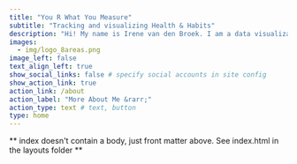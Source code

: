 ```yaml
---
title: "You R What You Measure"
subtitle: "Tracking and visualizing Health & Habits"
description: "Hi! My name is Irene van den Broek. I am a data visualization and quantified self enthusiast. You R Are What You Measure is my passion project where I'll share the what, why and how of tracking, analyzing and visualizing Health & Habits using apps, wearable devices and...R."
images:
  - img/logo_8areas.png
image_left: false
text_align_left: true
show_social_links: false # specify social accounts in site config
show_action_link: true
action_link: /about
action_label: "More About Me &rarr;"
action_type: text # text, button
type: home
---
```


** index doesn't contain a body, just front matter above.
See index.html in the layouts folder **
